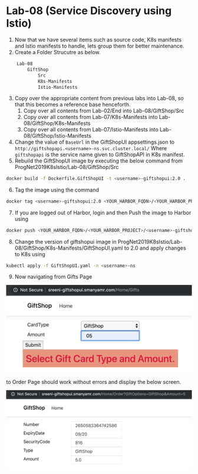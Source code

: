 # Lab-08 (Service Discovery using Istio)

1. Now that we have several items such as source code, K8s manifests and Istio manifests to handle, lets group them for better maintenance.
2. Create a Folder Strucutre as below.
```
    Lab-08
        GiftShop
            Src
            K8s-Manifests
            Istio-Manifests
```
3. Copy over the appropriate content from previous labs into Lab-08, so that this becomes a reference base henceforth.
    1. Copy over all contents from Lab-02/End into Lab-08/GiftShop/Src
    2. Copy over all contents from Lab-07/K8s-Manifests into Lab-08/GiftShop/K8s-Manifests
    3. Copy over all contents from Lab-07/Istio-Manifests into Lab-08/GiftShop/Istio-Manifests
4. Change the value of ```BaseUrl``` in the GiftShopUI appsettings.json to ```http://giftshopapi.<username>-ns.svc.cluster.local/```
Where ```giftshopapi``` is the service name given to GiftShopAPI in K8s manifest.
5. Rebuild the GiftShopUI image by executing the below command from ProgNet2019K8sIstio/Lab-08/GiftShop/Src

``` bash
docker build -f Dockerfile.GiftShopUI -t <username>-giftshopui:2.0 .
```
6. Tag the image using the command

``` bash 
docker tag <username>-giftshopui:2.0 <YOUR_HARBOR_FQDN>/<YOUR_HARBOR_PROJECT>/<username>-giftshopapi:2.0
```
7. If you are logged out of Harbor, login and then Push the image to Harbor using

``` bash
docker push <YOUR_HARBOR_FQDN>/<YOUR_HARBOR_PROJECT>/<username>-giftshopui:2.0
```
8. Change the version of giftshopui image in ProgNet2019K8sIstio/Lab-08/GiftShop/K8s-Manifests/GiftShopUI.yaml to 2.0 and apply changes to K8s using 

``` bash
kubectl apply -f GiftShopUI.yaml -n <username>-ns
```
9. Now navigating from Gifts Page 

![GiftShop Gifts Page](Assets/GiftShopUI-Lab-08-Pic1.png "GiftShop Gifts Page")

to Order Page should work without errors and display the below screen.

![GiftShop Order Page](Assets/GiftShopUI-Lab-08-Pic2.png "GiftShop Order Page")
